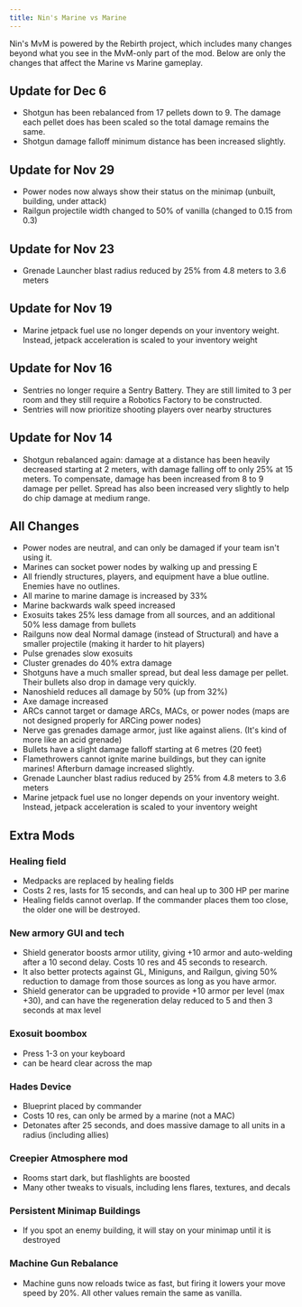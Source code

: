 ```yaml
---
title: Nin's Marine vs Marine
---
```

Nin's MvM is powered by the Rebirth project, which includes many changes beyond what you see in the MvM-only part of the mod. 
Below are only the changes that affect the Marine vs Marine gameplay.

## Update for Dec 6

* Shotgun has been rebalanced from 17 pellets down to 9. The damage each pellet does has been scaled so the total damage remains the same. 
* Shotgun damage falloff minimum distance has been increased slightly.

## Update for Nov 29

* Power nodes now always show their status on the minimap (unbuilt, building, under attack)
* Railgun projectile width changed to 50% of vanilla (changed to 0.15 from  0.3)

## Update for Nov 23

* Grenade Launcher blast radius reduced by 25% from 4.8 meters to 3.6 meters

## Update for Nov 19

* Marine jetpack fuel use no longer depends on your inventory weight. Instead, jetpack acceleration is scaled to your inventory weight

## Update for Nov 16

* Sentries no longer require a Sentry Battery. They are still limited to 3 per room and they still require a Robotics Factory to be constructed.
* Sentries will now prioritize shooting players over nearby structures

## Update for Nov 14

* Shotgun rebalanced again: damage at a distance has been heavily decreased starting at 2 meters, with damage falling off to only 25% at 15 meters. To compensate, damage has been increased from 8 to 9 damage per pellet. Spread has also been increased very slightly to help do chip damage at medium range.

## All Changes
* Power nodes are neutral, and can only be damaged if your team isn't using it.
* Marines can socket power nodes by walking up and pressing E
* All friendly structures, players, and equipment have a blue outline. Enemies have no outlines.
* All marine to marine damage is increased by 33%
* Marine backwards walk speed increased
* Exosuits takes 25% less damage from all sources, and an additional 50% less damage from bullets
* Railguns now deal Normal damage (instead of Structural) and have a smaller projectile (making it harder to hit players)
* Pulse grenades slow exosuits
* Cluster grenades do 40% extra damage
* Shotguns have a much smaller spread, but deal less damage per pellet. Their bullets also drop in damage very quickly.
* Nanoshield reduces all damage by 50% (up from 32%)
* Axe damage increased
* ARCs cannot target or damage ARCs, MACs, or power nodes (maps are not designed properly for ARCing power nodes)
* Nerve gas grenades damage armor, just like against aliens. (It's kind of more like an acid grenade)
* Bullets have a slight damage falloff starting at 6 metres (20 feet)
* Flamethrowers cannot ignite marine buildings, but they can ignite marines! Afterburn damage increased slightly. 
* Grenade Launcher blast radius reduced by 25% from 4.8 meters to 3.6 meters
* Marine jetpack fuel use no longer depends on your inventory weight. Instead, jetpack acceleration is scaled to your inventory weight

## Extra Mods
### Healing field
* Medpacks are replaced by healing fields
* Costs 2 res, lasts for 15 seconds, and can heal up to 300 HP per marine
* Healing fields cannot overlap. If the commander places them too close, the older one will be destroyed.

### New armory GUI and tech
* Shield generator boosts armor utility, giving +10 armor and auto-welding after a 10 second delay. Costs 10 res and 45 seconds to research.
* It also better protects against GL, Miniguns, and Railgun, giving 50% reduction to damage from those sources as long as you have armor.
* Shield generator can be upgraded to provide +10 armor per level (max +30), and can have the regeneration delay reduced to 5 and then 3 seconds at max level

### Exosuit boombox 
* Press 1-3 on your keyboard
* can be heard clear across the map

### Hades Device
* Blueprint placed by commander
* Costs 10 res, can only be armed by a marine (not a MAC)
* Detonates after 25 seconds, and does massive damage to all units in a radius (including allies)

### Creepier Atmosphere mod
* Rooms start dark, but flashlights are boosted
* Many other tweaks to visuals, including lens flares, textures, and decals

### Persistent Minimap Buildings
* If you spot an enemy building, it will stay on your minimap until it is destroyed

### Machine Gun Rebalance
* Machine guns now reloads twice as fast, but firing it lowers your move speed by 20%. All other values remain the same as vanilla.
